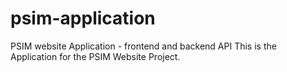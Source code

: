 # psim-application
PSIM website Application - frontend and backend API
This is the Application for the PSIM Website Project. 
